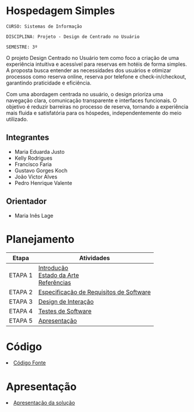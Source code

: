 # Hospedagem Simples

`CURSO: Sistemas de Informação`

`DISCIPLINA: Projeto - Design de Centrado no Usuário`

`SEMESTRE: 3º`

O projeto Design Centrado no Usuário tem como foco a criação de uma experiência intuitiva e acessível para reservas em hotéis de forma simples. A proposta busca entender as necessidades dos usuários e otimizar processos como reserva online, reserva por telefone e check-in/checkout, garantindo praticidade e eficiência.

Com uma abordagem centrada no usuário, o design prioriza uma navegação clara, comunicação transparente e interfaces funcionais. O objetivo é reduzir barreiras no processo de reserva, tornando a experiência mais fluida e satisfatória para os hóspedes, independentemente do meio utilizado.

## Integrantes

* Maria Eduarda Justo
* Kelly Rodrigues
* Francisco Faria
* Gustavo Gorges Koch 
* João Victor Alves
* Pedro Henrique Valente

## Orientador

* Maria Inês Lage

# Planejamento

| Etapa         | Atividades |
|  :----:   | ----------- |
| ETAPA 1         |[Introdução](docs/introducao.md) <br> [Estado da Arte](docs/estado.md) <br> [Referências](docs/referencias.md) |
| ETAPA 2         |[Especificação de Requisitos de Software](docs/especificacao.md) |
| ETAPA 3         |[Design de Interação](docs/design.md) |
| ETAPA 4        |[Testes de Software](docs/testes.md) |
| ETAPA 5         | [Apresentação](docs/apresentacao.md) |


# Código

<li><a href="src/codigo.md"> Código Fonte</a></li>

# Apresentação

<li><a href="docs/apresentacao.md"> Apresentação da solução</a></li>
